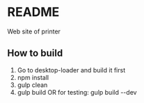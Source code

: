 # README #

Web site of printer

## How to build ##

1. Go to desktop-loader and build it first
2. npm install
3. gulp clean
4. gulp build
    OR for testing: gulp build --dev 